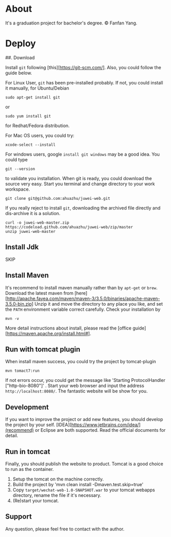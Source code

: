 # About

It's a graduation project for bachelor's degree.  &copy; Fanfan Yang.

# Deploy

##. Download


Install `git` following [this][https://git-scm.com/]. Also, you could follow the guide below.

For Linux User, `git` has been pre-installed probably. If not, you could install it manually, for Ubuntu/Debian

```
sudo apt-get install git
```

or

```
sudo yum install git

```
for Redhat/Fedora distribution.

For Mac OS users, you could try:

```
xcode-select --install

```

For windows users, google `install git windows` may be a good idea.  You could type

```
git --version

```
to validate you installation. When git is ready, you could download the source very easy. Start you terminal and change directory to your work workspace.

```
git clone git@github.com:ahuazhu/juwei-web.git

```

If you really reject to install ```git```, downloading the archived file directly and dis-archive it is a solution.

```
curl -o juwei-web-master.zip https://codeload.github.com/ahuazhu/juwei-web/zip/master
unzip juwei-web-master
```

## Install Jdk

SKIP

## Install Maven

It's recommend to install maven manually rather than by `apt-get` or `brew`. Download the latest maven from [here][http://apache.fayea.com/maven/maven-3/3.5.0/binaries/apache-maven-3.5.0-bin.zip]
Unzip it and move the directory to any place you like, and set the `PATH` environment variable correct carefully. Check your installation by

```
mvn -v
```

More detail instructions about install, please read the [office guide][https://maven.apache.org/install.html#].


## Run with tomcat plugin

When install maven success, you could try the project by tomcat-plugin

```
mvn tomact7:run

```
If not errors occur, you could get the message like 'Starting ProtocolHandler ["http-bio-8080"]' . Start your web browser
and input the address `http://localhost:8080/`. The fantastic website will be show for you.

## Development
If you want to improve the project or add new features, you should develop the project by your self. [IDEA][https://www.jetbrains.com/idea/](recommend)
or Eclipse are both supported. Read the official documents for detail.

## Run in tomcat
Finally, you should publish the website to product. Tomcat is a good choice to run as the container.
1. Setup the tomcat on the machine correctly.
2. Build the project by 'mvn clean install -Dmaven.test.skip=true'
3. Copy `target/wechat-web-1.0-SNAPSHOT.war` to your tomcat webapps directory, rename the file if it's necessary.
4. (Re)start your tomcat.


## Support
Any question, please feel free to contact with the author.
